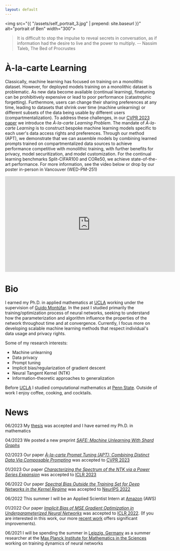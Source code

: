 ```yaml
---
layout: default
---
```


<img src="{{ "/assets/self_portrait_3.jpg" | prepend: site.baseurl }}"  alt="portrait of Ben" width="300">

> It is difficult to stop the impulse to reveal secrets in conversation, as if information had the desire to live and the power to multiply. -- Nassim Taleb, The Bed of Procrustes

# À-la-carte Learning
Classically, machine learning has focused on training on a monolithic dataset.  However, for deployed models training on a monolithic dataset is problematic.  As new data become available (continual learning), finetuning can be prohibitively expensive or lead to poor performance (catastrophic forgetting).  Furthermore, users can change their sharing preferences at any time, leading to datasets that shrink over time (machine unlearning) or different subsets of the data being usable by different users (compartmentalization).  To address these challenges, in our [CVPR 2023 paper](https://openaccess.thecvf.com/content/CVPR2023/html/Bowman_A-La-Carte_Prompt_Tuning_APT_Combining_Distinct_Data_via_Composable_Prompting_CVPR_2023_paper.html) we introduce the *À-la-carte Learning Problem*.  The mandate of *À-la-carte Learning* is to construct bespoke machine learning models specific to each user's data access rights and preferences.  Through our method (APT), we demonstrate that we can assemble models by combining learned prompts trained on compartmentalized data sources to achieve performance competitive with monolithic training, with further benefits for privacy, model securitization, and model customization.  For the continual learning benchmarks Split-CIFAR100 and CORe50, we achieve state-of-the-art performance.  For more information, see the video below or drop by our poster in-person in Vancouver (WED-PM-251)
<iframe width="560" height="315" src="https://www.youtube-nocookie.com/embed/FQ8s-0HDtTE" title="YouTube video player" frameborder="0" allow="accelerometer; autoplay; clipboard-write; encrypted-media; gyroscope; picture-in-picture; web-share" allowfullscreen></iframe>

# Bio

I earned my Ph.D. in applied mathematics at [UCLA](https://ww3.math.ucla.edu/) working under the supervision of [Guido Montúfar](https://www.math.ucla.edu/~montufar/).  In the past I studied primarily the training/optimization process of neural networks, seeking to understand how the parameterization and algorithm influence the properties of the network throughout time and at convergence. Currently, I focus more on developing scalable machine learning methods that respect individual's data usage and privacy rights.

Some of my research interests:
* Machine unlearning
* Data privacy
* Prompt tuning
* Implicit bias/regularization of gradient descent
* Neural Tangent Kernel (NTK)
* Information-theoretic approaches to generalization

Before [UCLA](https://ww3.math.ucla.edu/) I studied computational mathematics at [Penn State](https://science.psu.edu/math).  Outside of work I enjoy coffee, cooking, and cocktails.


# News
06/2023 My [thesis](https://escholarship.org/uc/item/0p62k7nd) was accepted and I have earned my Ph.D. in mathematics

04/2023 We posted a new preprint [*SAFE: Machine Unlearning With Shard Graphs*](https://arxiv.org/abs/2304.13169)

02/2023 Our paper [*À-la-carte Prompt Tuning (APT): Combining Distinct Data Via Composable Prompting*](https://arxiv.org/abs/2302.07994) was accepted to [CVPR 2023](https://openaccess.thecvf.com/content/CVPR2023/html/Bowman_A-La-Carte_Prompt_Tuning_APT_Combining_Distinct_Data_via_Composable_Prompting_CVPR_2023_paper.html)

01/2023 Our paper [*Characterizing the Spectrum of the NTK via a Power Series Expansion*](https://arxiv.org/abs/2211.07844) was accepted to [ICLR 2023](https://iclr.cc/)

06/2022 Our paper [*Spectral Bias Outside the Training Set for Deep Networks in the Kernel Regime*](https://proceedings.neurips.cc/paper_files/paper/2022/hash/c4006ff54a7bbda74c09bad6f7586f5b-Abstract-Conference.html) was accepted to [NeurIPS 2022](https://nips.cc/)

06/2022 This summer I will be an Applied Scientist Intern at [Amazon](https://www.amazon.science/) (AWS)

01/2022 Our paper [*Implicit Bias of MSE Gradient Optimization in Underparameterized Neural Networks*](https://arxiv.org/abs/2201.04738) was accepted to [ICLR 2022](https://iclr.cc/Conferences/2022).  (If you are interested in this work, our more [recent work](https://arxiv.org/abs/2206.02927) offers significant improvements). 

06/2021 I will be spending the summer in [Leipzig, Germany](https://en.wikipedia.org/wiki/Monday_demonstrations_in_East_Germany) as a summer researcher at the [Max Planck Institute for Mathematics in the Sciences](https://www.mis.mpg.de/) working on training dynamics of neural networks